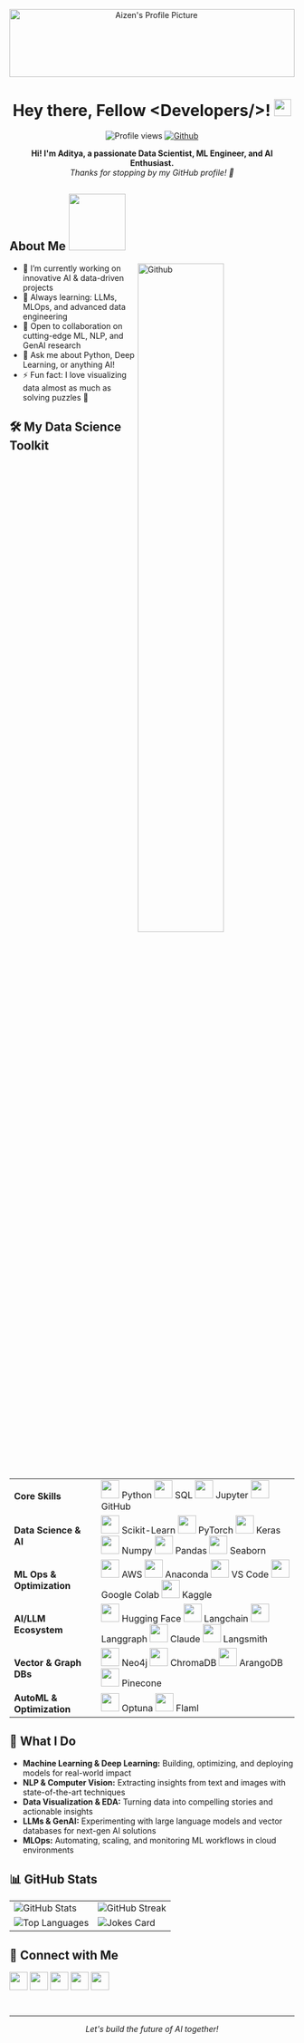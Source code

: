 <p align="center">
  <img style="width:100%; height:120px; object-fit:cover;" src="[[https://media.licdn.com/dms/image/v2/C5112AQEZe_oL3yvQFw/article-cover_image-shrink_600_2000/article-cover_image-shrink_600_2000/0/1587486698482?e=2147483647&v=beta&t=p28krH0tUKVO9Kuejhm-u1AnJEJ9DIFsP4SqYxw-C10](https://img.freepik.com/premium-vector/neural-network-concept-connected-cells-with-links-high-technology-process-abstract-futuristic-background_118331-67.jpg)](https://www.nextplatform.com/wp-content/uploads/2019/01/ab_networks_network_8uds-1030x438.jpg)" alt="Aizen's Profile Picture">
</p>



<h1 align="center">
  Hey there, Fellow &lt;Developers/&gt;! <img src="https://raw.githubusercontent.com/MartinHeinz/MartinHeinz/master/wave.gif" width="30px">
</h1>

<p align="center">
  <img src="https://visitor-badge.glitch.me/badge?page_id=karthik7271.karthik7271" alt="Profile views">
  <a href="https://github.com/karthik7271"><img src="https://img.shields.io/github/followers/karthik7271?label=Follow&style=social" alt="Github"></a>
</p>

<div align="center" size="20px">
  <b>Hi! I'm Aditya, a passionate Data Scientist, ML Engineer, and AI Enthusiast.</b> <br>
  <i>Thanks for stopping by my GitHub profile! 🚀</i>
</div>

<h2> About Me <img src="https://media0.giphy.com/media/KDDpcKigbfFpnejZs6/giphy.gif?cid=ecf05e47oy6f4zjs8g1qoiystc56cu7r9tb8a1fe76e05oty&rid=giphy.gif" width="100px"></h2>
<img width="55%" align="right" alt="Github" src="https://raw.githubusercontent.com/onimur/.github/master/.resources/git-header.svg">

<ul>
  <li>🔭 I’m currently working on innovative AI & data-driven projects</li>
  <li>🌱 Always learning: LLMs, MLOps, and advanced data engineering</li>
  <li>👯 Open to collaboration on cutting-edge ML, NLP, and GenAI research</li>
  <li>💬 Ask me about Python, Deep Learning, or anything AI!</li>
  <li>⚡ Fun fact: I love visualizing data almost as much as solving puzzles 🧩</li>
</ul>

<h2> 🛠️ My Data Science Toolkit </h2>

<table>
  <tr>
    <td><b>Core Skills</b></td>
    <td>
      <img width="32px" src="https://raw.githubusercontent.com/rahulbanerjee26/githubAboutMeGenerator/main/icons/python.svg"> Python
      <img width="32px" src="https://raw.githubusercontent.com/rahulbanerjee26/githubAboutMeGenerator/main/icons/sqlite.svg"> SQL
      <img width="32px" src="https://raw.githubusercontent.com/rahulbanerjee26/githubAboutMeGenerator/main/icons/jupyter.svg"> Jupyter
      <img width="32px" src="https://raw.githubusercontent.com/rahulbanerjee26/githubAboutMeGenerator/main/icons/github.svg"> GitHub
    </td>
  </tr>
  <tr>
    <td><b>Data Science & AI</b></td>
    <td>
      <img width="32px" src="https://raw.githubusercontent.com/rahulbanerjee26/githubAboutMeGenerator/main/icons/scikit.svg"> Scikit-Learn
      <img width="32px" src="https://raw.githubusercontent.com/rahulbanerjee26/githubAboutMeGenerator/main/icons/pytorch.svg"> PyTorch
      <img width="32px" src="https://raw.githubusercontent.com/rahulbanerjee26/githubAboutMeGenerator/main/icons/keras.svg"> Keras
      <img width="32px" src="https://raw.githubusercontent.com/rahulbanerjee26/githubAboutMeGenerator/main/icons/numpy.svg"> Numpy
      <img width="32px" src="https://raw.githubusercontent.com/rahulbanerjee26/githubAboutMeGenerator/main/icons/pandas.svg"> Pandas
      <img width="32px" src="https://raw.githubusercontent.com/rahulbanerjee26/githubAboutMeGenerator/main/icons/seaborn.svg"> Seaborn
    </td>
  </tr>
  <tr>
    <td><b>ML Ops & Optimization</b></td>
    <td>
      <img width="32px" src="https://cdn.jsdelivr.net/gh/devicons/devicon/icons/aws/aws-original.svg"> AWS
      <img width="32px" src="https://cdn.jsdelivr.net/gh/devicons/devicon/icons/anaconda/anaconda-original.svg"> Anaconda
      <img width="32px" src="https://cdn.jsdelivr.net/gh/devicons/devicon/icons/vscode/vscode-original.svg"> VS Code
      <img width="32px" src="https://cdn.jsdelivr.net/gh/devicons/devicon/icons/googlecolab/googlecolab-original.svg"> Google Colab
      <img width="32px" src="https://cdn.jsdelivr.net/gh/devicons/devicon/icons/kaggle/kaggle-original.svg"> Kaggle
    </td>
  </tr>
  <tr>
    <td><b>AI/LLM Ecosystem</b></td>
    <td>
      <img width="32px" src="https://huggingface.co/datasets/huggingface/brand-assets/resolve/main/hf-logo.svg"> Hugging Face
      <img width="32px" src="https://avatars.githubusercontent.com/u/110386330?s=200&v=4"> Langchain
      <img width="32px" src="https://avatars.githubusercontent.com/u/124660134?s=200&v=4"> Langgraph
      <img width="32px" src="https://avatars.githubusercontent.com/u/139907082?s=200&v=4"> Claude
      <img width="32px" src="https://avatars.githubusercontent.com/u/108233011?s=200&v=4"> Langsmith
    </td>
  </tr>
  <tr>
    <td><b>Vector & Graph DBs</b></td>
    <td>
      <img width="32px" src="https://avatars.githubusercontent.com/u/1728152?s=200&v=4"> Neo4j
      <img width="32px" src="https://avatars.githubusercontent.com/u/60579263?s=200&v=4"> ChromaDB
      <img width="32px" src="https://avatars.githubusercontent.com/u/62018067?s=200&v=4"> ArangoDB
      <img width="32px" src="https://avatars.githubusercontent.com/u/52879106?s=200&v=4"> Pinecone
    </td>
  </tr>
  <tr>
    <td><b>AutoML & Optimization</b></td>
    <td>
      <img width="32px" src="https://avatars.githubusercontent.com/u/29887337?s=200&v=4"> Optuna
      <img width="32px" src="https://avatars.githubusercontent.com/u/67092935?s=200&v=4"> Flaml
    </td>
  </tr>
</table>

<h2> 🚀 What I Do </h2>

- **Machine Learning & Deep Learning:** Building, optimizing, and deploying models for real-world impact
- **NLP & Computer Vision:** Extracting insights from text and images with state-of-the-art techniques
- **Data Visualization & EDA:** Turning data into compelling stories and actionable insights
- **LLMs & GenAI:** Experimenting with large language models and vector databases for next-gen AI solutions
- **MLOps:** Automating, scaling, and monitoring ML workflows in cloud environments

<h2> 📊 GitHub Stats </h2>

<table>
  <tr>
    <td>
      <img src="https://github-readme-stats.vercel.app/api?username=karthik7271&show_icons=true&theme=gotham&border_radius=30" alt="GitHub Stats">
    </td>
    <td>
      <img src="https://github-readme-streak-stats.herokuapp.com/?user=karthik7271&theme=gotham&border_radius=30" alt="GitHub Streak">
    </td>
  </tr>
  <tr>
    <td>
      <img src="https://github-readme-stats.vercel.app/api/top-langs/?username=karthik7271&theme=gotham&border_radius=30" alt="Top Languages">
    </td>
    <td>
      <img src="https://readme-jokes.vercel.app/api?theme=gotham&border_radius=30" alt="Jokes Card">
    </td>
  </tr>
</table>

<h2> 🤝 Connect with Me </h2>

<a href="https://www.linkedin.com/in/your-linkedin"><img width="32px" align="center" src="https://raw.githubusercontent.com/rahulbanerjee26/githubAboutMeGenerator/main/icons/linked-in-alt.svg"></a>
<a href="https://twitter.com/your-twitter"><img width="32px" align="center" src="https://raw.githubusercontent.com/rahulbanerjee26/githubAboutMeGenerator/main/icons/twitter.svg"></a>
<a href="https://medium.com/@your-medium"><img width="32px" align="center" src="https://raw.githubusercontent.com/rahulbanerjee26/githubAboutMeGenerator/main/icons/medium.svg"></a>
<a href="https://github.com/karthik7271"><img width="32px" align="center" src="https://raw.githubusercontent.com/rahulbanerjee26/githubAboutMeGenerator/main/icons/github.svg"></a>
<a href="http://your-portfolio.com/"><img width="32px" align="center" src="https://raw.githubusercontent.com/rahulbanerjee26/githubAboutMeGenerator/main/icons/portfolio.png"></a>

<br>

---

<p align="center">
  <i>Let's build the future of AI together!</i>
</p>
